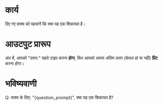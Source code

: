 # कार्य
दिए गए वाक्य को पहचानें कि क्या यह एक शिकायत है।

# आउटपुट प्रारूप
अंत में, आपको "उत्तर:" पहले टाइप करना **होगा**, फिर आपको अपना अंतिम उत्तर (केवल हां या नहीं) **प्रिंट** करना होगा।

# भविष्यवाणी
Q: वाक्य के लिए: "{question_prompt}", क्या यह एक शिकायत है?